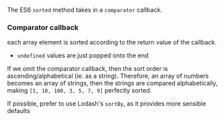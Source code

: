 
The ES6 `sorted` method takes in a `comparator` callback.

### Comparator callback
each array element is sorted according to the return value of the callback.
- `undefined` values are just popped onto the end

If we omit the comparator callback, then the sort order is ascending/alphabetical (ie. as a string). Therefore, an array of numbers becomes an array of strings, then the strings are compared alphabetically, making `[1, 10, 100, 3, 5, 7, 9]` perfectly sorted.

If possible, prefer to use Lodash's `sortBy`, as it provides more sensible defaults
